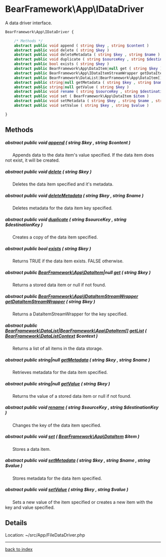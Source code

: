 # BearFramework\App\IDataDriver

A data driver interface.

```php
BearFramework\App\IDataDriver {

	/* Methods */
	abstract public void append ( string $key , string $content )
	abstract public void delete ( string $key )
	abstract public void deleteMetadata ( string $key , string $name )
	abstract public void duplicate ( string $sourceKey , string $destinationKey )
	abstract public bool exists ( string $key )
	abstract public BearFramework\App\DataItem|null get ( string $key )
	abstract public BearFramework\App\IDataItemStreamWrapper getDataItemStreamWrapper ( string $key )
	abstract public BearFramework\DataList|BearFramework\App\DataItem[] getList ( BearFramework\DataListContext $context )
	abstract public string|null getMetadata ( string $key , string $name )
	abstract public string|null getValue ( string $key )
	abstract public void rename ( string $sourceKey , string $destinationKey )
	abstract public void set ( BearFramework\App\DataItem $item )
	abstract public void setMetadata ( string $key , string $name , string $value )
	abstract public void setValue ( string $key , string $value )

}
```

## Methods

##### abstract public void [append](bearframework.app.idatadriver.append.method.md) ( string $key , string $content )

&nbsp;&nbsp;&nbsp;&nbsp;&nbsp;&nbsp;Appends data to the data item's value specified. If the data item does not exist, it will be created.

##### abstract public void [delete](bearframework.app.idatadriver.delete.method.md) ( string $key )

&nbsp;&nbsp;&nbsp;&nbsp;&nbsp;&nbsp;Deletes the data item specified and it's metadata.

##### abstract public void [deleteMetadata](bearframework.app.idatadriver.deletemetadata.method.md) ( string $key , string $name )

&nbsp;&nbsp;&nbsp;&nbsp;&nbsp;&nbsp;Deletes metadata for the data item key specified.

##### abstract public void [duplicate](bearframework.app.idatadriver.duplicate.method.md) ( string $sourceKey , string $destinationKey )

&nbsp;&nbsp;&nbsp;&nbsp;&nbsp;&nbsp;Creates a copy of the data item specified.

##### abstract public bool [exists](bearframework.app.idatadriver.exists.method.md) ( string $key )

&nbsp;&nbsp;&nbsp;&nbsp;&nbsp;&nbsp;Returns TRUE if the data item exists. FALSE otherwise.

##### abstract public [BearFramework\App\DataItem](bearframework.app.dataitem.class.md)|null [get](bearframework.app.idatadriver.get.method.md) ( string $key )

&nbsp;&nbsp;&nbsp;&nbsp;&nbsp;&nbsp;Returns a stored data item or null if not found.

##### abstract public [BearFramework\App\IDataItemStreamWrapper](bearframework.app.idataitemstreamwrapper.class.md) [getDataItemStreamWrapper](bearframework.app.idatadriver.getdataitemstreamwrapper.method.md) ( string $key )

&nbsp;&nbsp;&nbsp;&nbsp;&nbsp;&nbsp;Returns a DataItemStreamWrapper for the key specified.

##### abstract public [BearFramework\DataList](bearframework.datalist.class.md)|[BearFramework\App\DataItem[]](bearframework.app.dataitem.class.md) [getList](bearframework.app.idatadriver.getlist.method.md) ( [BearFramework\DataListContext](bearframework.datalistcontext.class.md) $context )

&nbsp;&nbsp;&nbsp;&nbsp;&nbsp;&nbsp;Returns a list of all items in the data storage.

##### abstract public string|null [getMetadata](bearframework.app.idatadriver.getmetadata.method.md) ( string $key , string $name )

&nbsp;&nbsp;&nbsp;&nbsp;&nbsp;&nbsp;Retrieves metadata for the data item specified.

##### abstract public string|null [getValue](bearframework.app.idatadriver.getvalue.method.md) ( string $key )

&nbsp;&nbsp;&nbsp;&nbsp;&nbsp;&nbsp;Returns the value of a stored data item or null if not found.

##### abstract public void [rename](bearframework.app.idatadriver.rename.method.md) ( string $sourceKey , string $destinationKey )

&nbsp;&nbsp;&nbsp;&nbsp;&nbsp;&nbsp;Changes the key of the data item specified.

##### abstract public void [set](bearframework.app.idatadriver.set.method.md) ( [BearFramework\App\DataItem](bearframework.app.dataitem.class.md) $item )

&nbsp;&nbsp;&nbsp;&nbsp;&nbsp;&nbsp;Stores a data item.

##### abstract public void [setMetadata](bearframework.app.idatadriver.setmetadata.method.md) ( string $key , string $name , string $value )

&nbsp;&nbsp;&nbsp;&nbsp;&nbsp;&nbsp;Stores metadata for the data item specified.

##### abstract public void [setValue](bearframework.app.idatadriver.setvalue.method.md) ( string $key , string $value )

&nbsp;&nbsp;&nbsp;&nbsp;&nbsp;&nbsp;Sets a new value of the item specified or creates a new item with the key and value specified.

## Details

Location: ~/src/App/FileDataDriver.php

---

[back to index](index.md)

